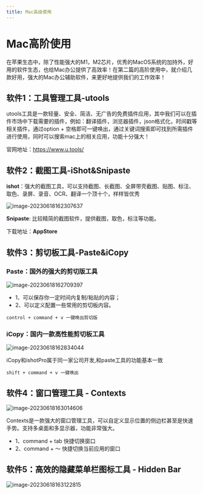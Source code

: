 ```yaml
---
title: Mac高级使用
---
```

# Mac高阶使用

在苹果生态中，除了性能强大的M1，M2芯片，优秀的MacOS系统的加持外，好用的软件生态，也给Mac办公提供了高效率！在第二篇的高阶使用中，就介绍几款好用，强大的Mac办公辅助软件，来更好地提供我们的工作效率！

## 软件1：工具管理工具-utools

utools工具是一款轻量、安全、简洁、无广告的免费插件应用，其中我们可以在插件市场中下载需要的插件，例如：翻译插件，浏览器插件，json格式化，时间戳等相关插件，通过option + 空格即可一键唤出，通过关键词搜索即可找到所需插件进行使用，同时可以搜索mac上的相关应用，功能十分强大！

官网地址：https://www.u.tools/


## 软件2：截图工具-iShot&Snipaste

**ishot**：强大的截图工具，可以支持截图、长截图、全屏带壳截图、贴图、标注、取色、录屏、录音、OCR、翻译一个顶十个，样样皆优秀

![image-20230618162307637](/img/mac/mac进阶2.png)

**Snipaste**: 比较精简的截图软件，提供截图，取色，标注等功能。

下载地址：**AppStore**

## 软件3：剪切板工具-Paste&iCopy

### Paste：国外的强大的剪切版工具

![image-20230618162709397](/img/mac/mac进阶3.png)

- 1、可以保存你一定时间内复制/粘贴的内容；
- 2、可以定义配置一些常用的剪切板内容。

```shell
control + command + v 一键唤出剪切版
```

### iCopy：国内一款高性能剪切板工具

![image-20230618162834044](/img/mac/mac进阶4.png)

iCopy和ishotPro属于同一家公司开发,和paste工具的功能基本一致

```shell
shift + command + v 一键唤出
```

## 软件4：窗口管理工具 - Contexts

![image-20230618163014606](/img/mac/mac进阶5.png)

Contexts是一款强大的窗口管理工具，可以自定义显示位置的侧边栏甚至是快速手势。支持多桌面和多显示器，功能非常强大。

- 1、command + tab 快捷切换窗口
- 2、command + ～ 快捷切换当前应用的窗口

## 软件5：高效的隐藏菜单栏图标工具 - Hidden Bar

![image-20230618163122815](/img/mac/mac进阶6.png)

